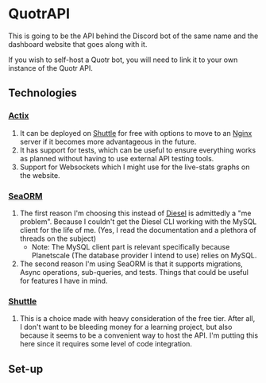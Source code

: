 # QuotrAPI
This is going to be the API behind the Discord bot of the same name and the dashboard website that goes along with it.

If you wish to self-host a Quotr bot, you will need to link it to your own instance of the Quotr API.

## Technologies
### [Actix](https://actix.rs/)
1. It can be deployed on [Shuttle](https://www.shuttle.rs/pricing) for free with options to move to an [Nginx](https://nginx.org) server if it becomes more advantageous in the future.
2. It has support for tests, which can be useful to ensure everything works as planned without having to use external API testing tools.
3. Support for Websockets which I might use for the live-stats graphs on the website.

### [SeaORM](https://www.sea-ql.org/SeaORM/)
1. The first reason I'm choosing this instead of [Diesel](https://diesel.rs/) is admittedly a "me problem". Because I couldn't get the Diesel CLI working with the MySQL client for the life of me. (Yes, I read the documentation and a plethora of threads on the subject)
    - Note: The MySQL client part is relevant specifically because Planetscale (The database provider I intend to use) relies on MySQL.
2. The second reason I'm using SeaORM is that it supports migrations, Async operations, sub-queries, and tests. Things that could be useful for features I have in mind.

### [Shuttle](https://www.shuttle.rs/)
1. This is a choice made with heavy consideration of the free tier. After all, I don't want to be bleeding money for a learning project, but also because it seems to be a convenient way to host the API. I'm putting this here since it requires some level of code integration.

## Set-up
